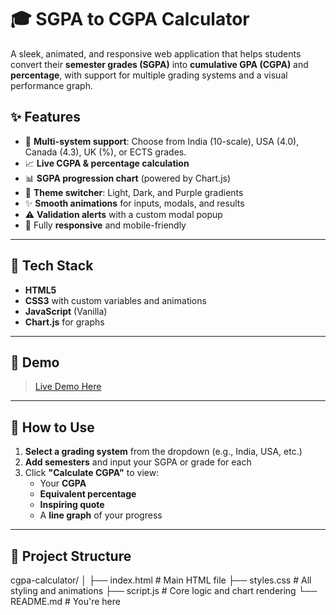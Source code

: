 # 🎓 SGPA to CGPA Calculator

A sleek, animated, and responsive web application that helps students convert their **semester grades (SGPA)** into **cumulative GPA (CGPA)** and **percentage**, with support for multiple grading systems and a visual performance graph.

## ✨ Features

- 🔢 **Multi-system support**: Choose from India (10-scale), USA (4.0), Canada (4.3), UK (%), or ECTS grades.
- 📈 **Live CGPA & percentage calculation**
- 📊 **SGPA progression chart** (powered by Chart.js)
- 🎨 **Theme switcher**: Light, Dark, and Purple gradients
- ✨ **Smooth animations** for inputs, modals, and results
- ⚠️ **Validation alerts** with a custom modal popup
- 📱 Fully **responsive** and mobile-friendly

---

## 🔧 Tech Stack

- **HTML5**
- **CSS3** with custom variables and animations
- **JavaScript** (Vanilla)
- **Chart.js** for graphs

---

## 📸 Demo

> [Live Demo Here](https://Codingcodercods.github.io/cgpa-calculator/)  

---

## 🚀 How to Use

1. **Select a grading system** from the dropdown (e.g., India, USA, etc.)
2. **Add semesters** and input your SGPA or grade for each
3. Click **"Calculate CGPA"** to view:
   - Your **CGPA**
   - **Equivalent percentage**
   - **Inspiring quote**
   - A **line graph** of your progress

---

## 📁 Project Structure
  cgpa-calculator/
│
├── index.html # Main HTML file
├── styles.css # All styling and animations
├── script.js # Core logic and chart rendering
└── README.md # You're here



